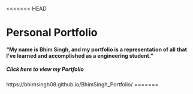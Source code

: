 <<<<<<< HEAD
# **Personal Portfolio**
<h4>“My name is Bhim Singh, and my portfolio is a representation of all that I've learned and accomplished as a engineering student."</h4>
<h5>Click here to view my Portfolio</h5>
https://bhimsingh08.github.io/BhimSingh_Portfolio/
=======
